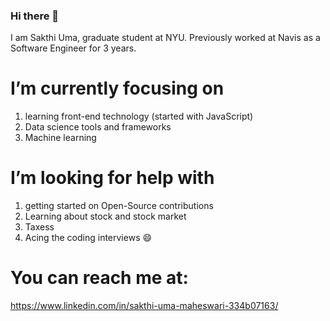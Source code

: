 ### Hi there 👋

<!--
**sakthiuma/sakthiuma** is a ✨ _special_ ✨ repository because its `README.md` (this file) appears on your GitHub profile.

Here are some ideas to get you started:

- 🔭 I’m currently working on ...
- 🌱 I’m currently learning ...
- 👯 I’m looking to collaborate on ...
- 🤔 I’m looking for help with ...
- 💬 Ask me about ...
- 📫 How to reach me: ...
- 😄 Pronouns: ...
- ⚡ Fun fact: ...
-->

I am Sakthi Uma, graduate student at NYU. Previously worked at Navis as a Software Engineer for 3 years.

# I’m currently focusing on 
1. learning front-end technology (started with JavaScript)
2. Data science tools and frameworks
3. Machine learning

# I’m looking for help with 
1. getting started on Open-Source contributions
2. Learning about stock and stock market
3. Taxess
4. Acing the coding interviews 😄

# You can reach me at:
https://www.linkedin.com/in/sakthi-uma-maheswari-334b07163/

